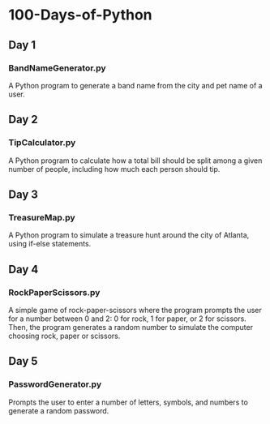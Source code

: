 # 100-Days-of-Python

## Day 1
### BandNameGenerator.py
A Python program to generate a band name from the city and pet name of a user.

## Day 2
### TipCalculator.py
A Python program to calculate how a total bill should be split among a given number of people, including how much each person should tip.

## Day 3
### TreasureMap.py
A Python program to simulate a treasure hunt around the city of Atlanta, using if-else statements.

## Day 4
### RockPaperScissors.py
A simple game of rock-paper-scissors where the program prompts the user for a number between 0 and 2: 0 for rock, 1 for paper, or 2 for scissors. Then, the program generates a random number to simulate the computer choosing rock, paper or scissors.

## Day 5
### PasswordGenerator.py
Prompts the user to enter a number of letters, symbols, and numbers to generate a random password.
